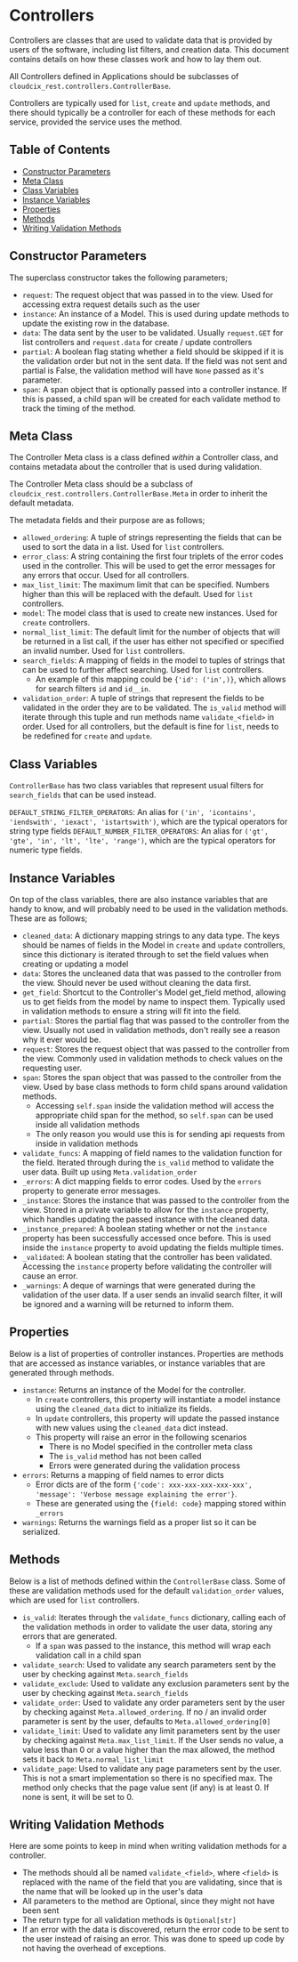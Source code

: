 # Controllers
Controllers are classes that are used to validate data that is provided by users of the software, including list filters, and creation data.
This document contains details on how these classes work and how to lay them out.

All Controllers defined in Applications should be subclasses of `cloudcix_rest.controllers.ControllerBase`.

Controllers are typically used for `list`, `create` and `update` methods, and there should typically be a controller for each of these methods for each service, provided the service uses the method.

## Table of Contents
- [Constructor Parameters](#contstructor-parameters)
- [Meta Class](#meta-class)
- [Class Variables](#class-variables)
- [Instance Variables](#instance-variables)
- [Properties](#properties)
- [Methods](#methods)
- [Writing Validation Methods](#writing-validation-methods)

## Constructor Parameters
The superclass constructor takes the following parameters;
- `request`: The request object that was passed in to the view. Used for accessing extra request details such as the user
- `instance`: An instance of a Model. This is used during update methods to update the existing row in the database.
- `data`: The data sent by the user to be validated. Usually `request.GET` for list controllers and `request.data` for create / update controllers
- `partial`: A boolean flag stating whether a field should be skipped if it is the validation order but not in the sent data. If the field was not sent and partial is False, the validation method will have `None` passed as it's parameter.
- `span`: A span object that is optionally passed into a controller instance. If this is passed, a child span will be created for each validate method to track the timing of the method.

## Meta Class
The Controller Meta class is a class defined *within* a Controller class, and contains metadata about the controller that is used during validation.

The Controller Meta class should be a subclass of `cloudcix_rest.controllers.ControllerBase.Meta` in order to inherit the default metadata.

The metadata fields and their purpose are as follows;
- `allowed_ordering`: A tuple of strings representing the fields that can be used to sort the data in a list. Used for `list` controllers.
- `error_class`: A string containing the first four triplets of the error codes used in the controller. This will be used to get the error messages for any errors that occur. Used for all controllers.
- `max_list_limit`: The maximum limit that can be specified. Numbers higher than this will be replaced with the default. Used for `list` controllers.
- `model`: The model class that is used to create new instances. Used for `create` controllers.
- `normal_list_limit`: The default limit for the number of objects that will be returned in a list call, if the user has either not specified or specified an invalid number. Used for `list` controllers.
- `search_fields`: A mapping of fields in the model to tuples of strings that can be used to further affect searching. Used for `list` controllers.
    - An example of this mapping could be `{'id': ('in',)}`, which allows for search filters `id` and `id__in`.
- `validation_order`: A tuple of strings that represent the fields to be validated in the order they are to be validated. The `is_valid` method will iterate through this tuple and run methods name `validate_<field>` in order. Used for all controllers, but the default is fine for `list`, needs to be redefined for `create` and `update`.

## Class Variables
`ControllerBase` has two class variables that represent usual filters for `search_fields` that can be used instead.

`DEFAULT_STRING_FILTER_OPERATORS`: An alias for `('in', 'icontains', 'iendswith', 'iexact', 'istartswith')`, which are the typical operators for string type fields
`DEFAULT_NUMBER_FILTER_OPERATORS`: An alias for `('gt', 'gte', 'in', 'lt', 'lte', 'range')`, which are the typical operators for numeric type fields.

## Instance Variables
On top of the class variables, there are also instance variables that are handy to know, and will probably need to be used in the validation methods.
These are as follows;

- `cleaned_data`: A dictionary mapping strings to any data type. The keys should be names of fields in the Model in `create` and `update` controllers, since this dictionary is iterated through to set the field values when creating or updating a model
- `data`: Stores the uncleaned data that was passed to the controller from the view. Should never be used without cleaning the data first.
- `get_field`: Shortcut to the Controller's Model get_field method, allowing us to get fields from the model by name to inspect them. Typically used in validation methods to ensure a string will fit into the field.
- `partial`: Stores the partial flag that was passed to the controller from the view. Usually not used in validation methods, don't really see a reason why it ever would be.
- `request`: Stores the request object that was passed to the controller from the view. Commonly used in validation methods to check values on the requesting user.
- `span`: Stores the span object that was passed to the controller from the view. Used by base class methods to form child spans around validation methods.
  - Accessing `self.span` inside the validation method will access the appropriate child span for the method, so `self.span` can be used inside all validation methods
  - The only reason you would use this is for sending api requests from inside in validation methods 
- `validate_funcs`: A mapping of field names to the validation function for the field. Iterated through during the `is_valid` method to validate the user data. Built up using `Meta.validation_order`
- `_errors`: A dict mapping fields to error codes. Used by the `errors` property to generate error messages.
- `_instance`: Stores the instance that was passed to the controller from the view. Stored in a private variable to allow for the `instance` property, which handles updating the passed instance with the cleaned data.
- `_instance_prepared`: A boolean stating whether or not the `instance` property has been successfully accessed once before. This is used inside the `instance` property to avoid updating the fields multiple times.
- `_validated`: A boolean stating that the controller has been validated. Accessing the `instance` property before validating the controller will cause an error.
- `_warnings`: A deque of warnings that were generated during the validation of the user data. If a user sends an invalid search filter, it will be ignored and a warning will be returned to inform them.

## Properties
Below is a list of properties of controller instances.
Properties are methods that are accessed as instance variables, or instance variables that are generated through methods.

- `instance`: Returns an instance of the Model for the controller.
    - In `create` controllers, this property will instantiate a model instance using the `cleaned_data` dict to initialize its fields.
    - In `update` controllers, this property will update the passed instance with new values using the `cleaned_data` dict instead.
    - This property will raise an error in the following scenarios
        - There is no Model specified in the controller meta class
        - The `is_valid` method has not been called
        - Errors were generated during the validation process
- `errors`: Returns a mapping of field names to error dicts
    - Error dicts are of the form `{'code': xxx-xxx-xxx-xxx-xxx', 'message': 'Verbose message explaining the error'}`.
    - These are generated using the `{field: code}` mapping stored within `_errors`
- `warnings`: Returns the warnings field as a proper list so it can be serialized.

## Methods
Below is a list of methods defined within the `ControllerBase` class.
Some of these are validation methods used for the default `validation_order` values, which are used for `list` controllers.

- `is_valid`: Iterates through the `validate_funcs` dictionary, calling each of the validation methods in order to validate the user data, storing any errors that are generated.
    - If a `span` was passed to the instance, this method will wrap each validation call in a child span
- `validate_search`: Used to validate any search parameters sent by the user by checking against `Meta.search_fields`
- `validate_exclude`: Used to validate any exclusion parameters sent by the user by checking against `Meta.search_fields`
- `validate_order`: Used to validate any order parameters sent by the user by checking against `Meta.allowed_ordering`. If no / an invalid order parameter is sent by the user, defaults to `Meta.allowed_ordering[0]`
- `validate_limit`: Used to validate any limit parameters sent by the user by checking against `Meta.max_list_limit`. If the User sends no value, a value less than 0 or a value higher than the max allowed, the method sets it back to `Meta.normal_list_limit`
- `validate_page`: Used to validate any page parameters sent by the user. This is not a smart implementation so there is no specified max. The method only checks that the page value sent (if any) is at least 0. If none is sent, it will be set to 0.

## Writing Validation Methods
Here are some points to keep in mind when writing validation methods for a controller.

- The methods should all be named `validate_<field>`, where `<field>` is replaced with the name of the field that you are validating, since that is the name that will be looked up in the user's data
- All parameters to the method are Optional, since they might not have been sent
- The return type for all validation methods is `Optional[str]`
- If an error with the data is discovered, return the error code to be sent to the user instead of raising an error. This was done to speed up code by not having the overhead of exceptions.